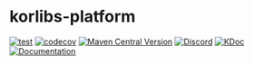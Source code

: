 # korlibs-platform

<!-- BADGES -->
[![test](https://github.com/korlibs/korlibs-platform/actions/workflows/TEST.yml/badge.svg)](https://github.com/korlibs/korlibs-platform/actions/workflows/TEST.yml)
[![codecov](https://codecov.io/gh/korlibs/korlibs-platform/graph/badge.svg)](https://codecov.io/gh/korlibs/korlibs-platform)
[![Maven Central Version](https://img.shields.io/maven-central/v/com.soywiz/korlibs-platform)](https://central.sonatype.com/artifact/com.soywiz/korlibs-platform)
[![Discord](https://img.shields.io/discord/728582275884908604?logo=discord&label=Discord)](https://discord.korge.org/)
[![KDoc](https://img.shields.io/badge/docs-kdoc-blue)](https://korlibs.github.io/korlibs-platform/)
[![Documentation](https://img.shields.io/badge/docs-documentation-purple)](https://docs.korge.org/platform/)
<!-- /BADGES -->

